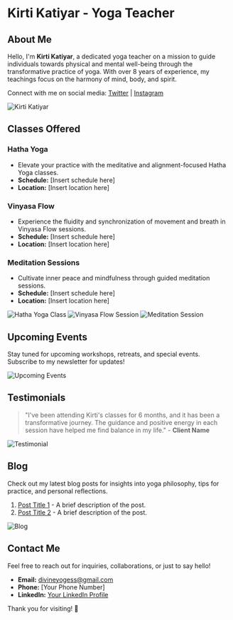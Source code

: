 # Kirti Katiyar - Yoga Teacher

## About Me

Hello, I'm **Kirti Katiyar**, a dedicated yoga teacher on a mission to guide individuals towards physical and mental well-being through the transformative practice of yoga. With over 8 years of experience, my teachings focus on the harmony of mind, body, and spirit.

Connect with me on social media: [Twitter](https://twitter.com/yourtwitter) | [Instagram](https://www.instagram.com/yourinstagram)

![Kirti Katiyar](images/profile_picture.jpg)

## Classes Offered

### Hatha Yoga

- Elevate your practice with the meditative and alignment-focused Hatha Yoga classes.
- **Schedule:** [Insert schedule here]
- **Location:** [Insert location here]

### Vinyasa Flow

- Experience the fluidity and synchronization of movement and breath in Vinyasa Flow sessions.
- **Schedule:** [Insert schedule here]
- **Location:** [Insert location here]

### Meditation Sessions

- Cultivate inner peace and mindfulness through guided meditation sessions.
- **Schedule:** [Insert schedule here]
- **Location:** [Insert location here]

![Hatha Yoga Class](images/hatha_yoga.jpg)
![Vinyasa Flow Session](images/vinyasa_flow.jpg)
![Meditation Session](images/meditation.jpg)

## Upcoming Events

Stay tuned for upcoming workshops, retreats, and special events. Subscribe to my newsletter for updates!

![Upcoming Events](images/upcoming_events.jpg)

## Testimonials

> "I've been attending Kirti's classes for 6 months, and it has been a transformative journey. The guidance and positive energy in each session have helped me find balance in my life." - **Client Name**

![Testimonial](images/testimonial.jpg)

## Blog

Check out my latest blog posts for insights into yoga philosophy, tips for practice, and personal reflections.

1. [Post Title 1](#) - A brief description of the post.
2. [Post Title 2](#) - A brief description of the post.

![Blog](images/blog.jpg)

## Contact Me

Feel free to reach out for inquiries, collaborations, or just to say hello!

- **Email:** [divineyogess@gmail.com](mailto:divineyogess@gmail.com)
- **Phone:** [Your Phone Number]
- **LinkedIn:** [Your LinkedIn Profile](https://www.linkedin.com/in/yourprofile)

Thank you for visiting! 🙏
